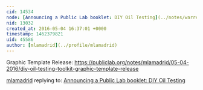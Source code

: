 ```yaml
---
cid: 14534
node: [Announcing a Public Lab booklet: DIY Oil Testing](../notes/warren/04-26-2016/announcing-a-public-lab-booklet-diy-oil-testing)
nid: 13032
created_at: 2016-05-04 16:37:01 +0000
timestamp: 1462379821
uid: 45586
author: [mlamadrid](../profile/mlamadrid)
---
```


Graphic Template Release: https://publiclab.org/notes/mlamadrid/05-04-2016/diy-oil-testing-toolkit-graphic-template-release

[mlamadrid](../profile/mlamadrid) replying to: [Announcing a Public Lab booklet: DIY Oil Testing](../notes/warren/04-26-2016/announcing-a-public-lab-booklet-diy-oil-testing)

